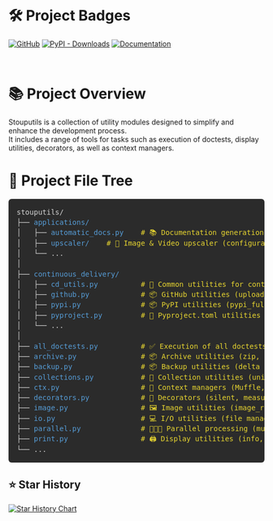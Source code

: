 # 🛠️ Project Badges
[![GitHub](https://img.shields.io/github/v/release/Stoupy51/stouputils?logo=github&label=GitHub)](https://github.com/Stoupy51/stouputils/releases/latest)
[![PyPI - Downloads](https://img.shields.io/pypi/dm/stouputils?logo=python&label=PyPI%20downloads)](https://pypi.org/project/stouputils/)
[![Documentation](https://img.shields.io/github/v/release/Stoupy51/stouputils?logo=sphinx&label=Documentation&color=purple)](https://stoupy51.github.io/stouputils/latest/)

<br>

# 📚 Project Overview
Stouputils is a collection of utility modules designed to simplify and enhance the development process.<br>
It includes a range of tools for tasks such as execution of doctests, display utilities, decorators, as well as context managers.


# 🚀 Project File Tree
<html>
<details style="display: none;">
<summary></summary>
<style>
.code-tree {
	border-radius: 6px; 
	padding: 16px; 
	font-family: monospace; 
	line-height: 1.45; 
	overflow: auto; 
	white-space: pre;
	background-color:rgb(43, 43, 43);
	color: #d4d4d4;
}
.code-tree a {
	color: #569cd6;
	text-decoration: none;
}
.code-tree a:hover {
	text-decoration: underline;
}
.code-tree .comment {
	color:rgb(231, 213, 48);
}
</style>
</details>

<pre class="code-tree">stouputils/
├── <a href="https://stoupy51.github.io/stouputils/latest/modules/stouputils.applications.html">applications/</a>
│   ├── <a href="https://stoupy51.github.io/stouputils/latest/modules/stouputils.applications.automatic_docs.html">automatic_docs.py</a>    <span class="comment"># 📚 Documentation generation utilities (used to create this documentation)</span>
│   ├── <a href="https://stoupy51.github.io/stouputils/latest/modules/stouputils.applications.upscaler.html">upscaler/</a>    <span class="comment"># 🔎 Image & Video upscaler (configurable)</span>
│   └── ...
│
├── <a href="https://stoupy51.github.io/stouputils/latest/modules/stouputils.continuous_delivery.html">continuous_delivery/</a>
│   ├── <a href="https://stoupy51.github.io/stouputils/latest/modules/stouputils.continuous_delivery.cd_utils.html">cd_utils.py</a>          <span class="comment"># 🔧 Common utilities for continuous delivery</span>
│   ├── <a href="https://stoupy51.github.io/stouputils/latest/modules/stouputils.continuous_delivery.github.html">github.py</a>            <span class="comment"># 📦 GitHub utilities (upload_to_github)</span>
│   ├── <a href="https://stoupy51.github.io/stouputils/latest/modules/stouputils.continuous_delivery.pypi.html">pypi.py</a>              <span class="comment"># 📦 PyPI utilities (pypi_full_routine)</span>
│   ├── <a href="https://stoupy51.github.io/stouputils/latest/modules/stouputils.continuous_delivery.pyproject.html">pyproject.py</a>         <span class="comment"># 📝 Pyproject.toml utilities</span>
│   └── ...
│
├── <a href="https://stoupy51.github.io/stouputils/latest/modules/stouputils.all_doctests.html">all_doctests.py</a>          <span class="comment"># ✅ Execution of all doctests for a given path</span>
├── <a href="https://stoupy51.github.io/stouputils/latest/modules/stouputils.archive.html">archive.py</a>               <span class="comment"># 📦 Archive utilities (zip, repair_zip)</span>
├── <a href="https://stoupy51.github.io/stouputils/latest/modules/stouputils.backup.html">backup.py</a>                <span class="comment"># 📦 Backup utilities (delta backup, consolidate)</span>
├── <a href="https://stoupy51.github.io/stouputils/latest/modules/stouputils.collections.html">collections.py</a>           <span class="comment"># 🧰 Collection utilities (unique_list)</span>
├── <a href="https://stoupy51.github.io/stouputils/latest/modules/stouputils.ctx.html">ctx.py</a>                   <span class="comment"># 🚫 Context managers (Muffle, LogToFile)</span>
├── <a href="https://stoupy51.github.io/stouputils/latest/modules/stouputils.decorators.html">decorators.py</a>            <span class="comment"># 🎯 Decorators (silent, measure_time, error_handler, simple_cache)</span>
├── <a href="https://stoupy51.github.io/stouputils/latest/modules/stouputils.image.html">image.py</a>                 <span class="comment"># 🖼️ Image utilities (image_resize)</span>
├── <a href="https://stoupy51.github.io/stouputils/latest/modules/stouputils.io.html">io.py</a>                    <span class="comment"># 💻 I/O utilities (file management, json)</span>
├── <a href="https://stoupy51.github.io/stouputils/latest/modules/stouputils.parallel.html">parallel.py</a>              <span class="comment"># 🧑‍🤝‍🧑 Parallel processing (multiprocessing, multithreading)</span>
├── <a href="https://stoupy51.github.io/stouputils/latest/modules/stouputils.print.html">print.py</a>                 <span class="comment"># 🖨️ Display utilities (info, debug, warning, error)</span>
└── ...
</pre>
</html>

## ⭐ Star History

<html>
	<a href="https://star-history.com/#Stoupy51/stouputils&Date">
		<picture>
			<source media="(prefers-color-scheme: dark)" srcset="https://api.star-history.com/svg?repos=Stoupy51/stouputils&type=Date&theme=dark" />
			<source media="(prefers-color-scheme: light)" srcset="https://api.star-history.com/svg?repos=Stoupy51/stouputils&type=Date" />
			<img alt="Star History Chart" src="https://api.star-history.com/svg?repos=Stoupy51/stouputils&type=Date" />
		</picture>
	</a>
</html>

